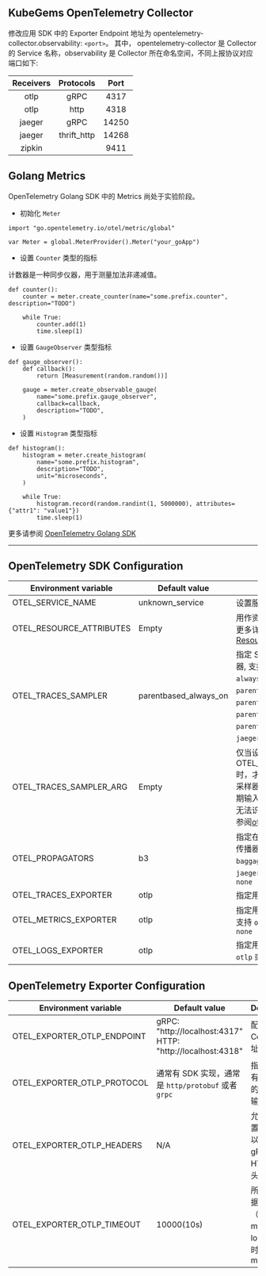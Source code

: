 <Alert message="在使用前请联系集群管理员开启 KubeGems Observability 相关的组件。" />

## KubeGems OpenTelemetry Collector

修改应用 SDK 中的 Exporter Endpoint 地址为 opentelemetry-collector.observability: `<port>`。 其中， opentelemetry-collector 是 Collector 的 Service 名称，observability 是 Collector 所在命名空间，不同上报协议对应端口如下:

| Receivers |  Protocols  | Port  |
| :-------: | :---------: | :---: |
|   otlp    |    gRPC     | 4317  |
|   otlp    |    http     | 4318  |
|  jaeger   |    gRPC     | 14250 |
|  jaeger   | thrift_http | 14268 |
|  zipkin   |             | 9411  |

## Golang Metrics

OpenTelemetry Golang SDK 中的 Metrics 尚处于实验阶段。

- 初始化 `Meter`

```golang
import "go.opentelemetry.io/otel/metric/global"

var Meter = global.MeterProvider().Meter("your_goApp")
```

- 设置 `Counter` 类型的指标

计数器是一种同步仪器，用于测量加法非递减值。

```golang
def counter():
    counter = meter.create_counter(name="some.prefix.counter", description="TODO")

    while True:
        counter.add(1)
        time.sleep(1)
```

- 设置 `GaugeObserver` 类型指标

```golang
def gauge_observer():
    def callback():
        return [Measurement(random.random())]

    gauge = meter.create_observable_gauge(
        name="some.prefix.gauge_observer",
        callback=callback,
        description="TODO",
    )
```

- 设置 `Histogram` 类型指标

```golang
def histogram():
    histogram = meter.create_histogram(
        name="some.prefix.histogram",
        description="TODO",
        unit="microseconds",
    )

    while True:
        histogram.record(random.randint(1, 5000000), attributes={"attr1": "value1"})
        time.sleep(1)
```

更多请参阅 [OpenTelemetry Golang SDK](https://github.com/open-telemetry/opentelemetry-go)

---

## OpenTelemetry SDK Configuration

| Environment variable | Default value | Description |
| --- | --- | --- |
| OTEL_SERVICE_NAME | unknown_service | 设置服务名 `service.name` |
| OTEL_RESOURCE_ATTRIBUTES | Empty | 用作资源属性的键值对。有关更多详细信息，请参阅 [Resource SDK](https://opentelemetry.io/docs/reference/specification/resource/sdk/#specifying-resource-information-via-an-environment-variable) |
| OTEL_TRACES_SAMPLER | parentbased_always_on | 指定 SDK 用于采样跟踪的采样器, 支持 `always_on`、`always_off`、`traceidratio`、`parentbased_always_on`、`parentbased_always_off`、`parentbased_traceidratio`、`parentbased_jaeger_remote`、`jaeger_remote` 或者 `xray` |
| OTEL_TRACES_SAMPLER_ARG | Empty | 仅当设置 OTEL_TRACES_SAMPLER 时，才会使用指定的值。每个采样器类型都定义了自己的预期输入（如果有的话）。无效或无法识别的输入记录为错误, 请参阅[otel_traces_sampler_arg](https://opentelemetry.io/docs/concepts/sdk-configuration/general-sdk-configuration/#otel_traces_sampler_arg) |
| OTEL_PROPAGATORS | b3 | 指定在逗号分隔列表中使用的传播器, 支持 `tracecontext`、`baggage`、`b3`、`b3multi`、`jaeger`、`xray`、`ottrace` 或者 `none` |
| OTEL_TRACES_EXPORTER | otlp | 指定用于 trace 的 exporter |
| OTEL_METRICS_EXPORTER | otlp | 指定用于 metrics 的 exporter,支持 `otlp`、`prometheus` 或者 `none` |
| OTEL_LOGS_EXPORTER | otlp | 指定用于 log 的 exporter,支持 `otlp` 或者 `none` |

## OpenTelemetry Exporter Configuration

| Environment variable | Default value | Description |
| --- | --- | --- |
| OTEL_EXPORTER_OTLP_ENDPOINT | gRPC: "http://localhost:4317" <br /> HTTP: "http://localhost:4318" | 配置 OTEL Collector 地址 |
| OTEL_EXPORTER_OTLP_PROTOCOL | 通常有 SDK 实现，通常是 `http/protobuf` 或者 `grpc` | 指定用于所有遥测数据的 OTLP 传输协议 |
| OTEL_EXPORTER_OTLP_HEADERS | N/A | 允许您将配置为键值对以添加到的 gRPC 或 HTTP 请求头中 |
| OTEL_EXPORTER_OTLP_TIMEOUT | 10000(10s) | 所有上报数据（traces、metrics、logs）的超时值，单位 ms |

<script setup>
  import Alert from '@/views/observe/integrated/components/IntergatedCenter/Alert';
</script>
